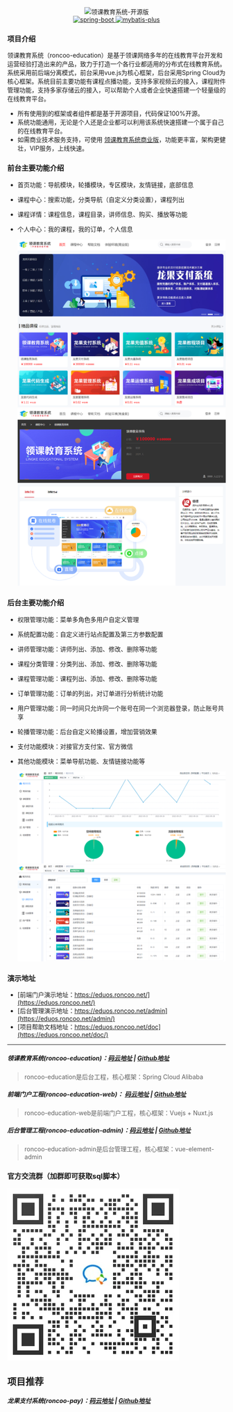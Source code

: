 <div align=center>
    <img src="logo.jpg" alt="领课教育系统-开源版"/>
    <div align=center>    
        <a href="http://spring.io/projects/spring-boot">
            <img src="https://img.shields.io/badge/spring--boot-2.3.5-blue.svg" alt="spring-boot">
        </a>
        <a href="https://spring.io/projects/spring-cloud-alibaba">
            <img src="https://img.shields.io/badge/spring--cloud--alibaba-2.2.6-blue.svg" alt="mybatis-plus">
        </a> 
    </div>
</div>

### 项目介绍

领课教育系统（roncoo-education）是基于领课网络多年的在线教育平台开发和运营经验打造出来的产品，致力于打造一个各行业都适用的分布式在线教育系统。系统采用前后端分离模式，前台采用vue.js为核心框架，后台采用Spring Cloud为核心框架。系统目前主要功能有课程点播功能，支持多家视频云的接入，课程附件管理功能，支持多家存储云的接入，可以帮助个人或者企业快速搭建一个轻量级的在线教育平台。

* 所有使用到的框架或者组件都是基于开源项目，代码保证100%开源。
* 系统功能通用，无论是个人还是企业都可以利用该系统快速搭建一个属于自己的在线教育平台。
* 如需商业技术服务支持，可使用 [领课教育系统商业版](https://www.roncoo.net/)，功能更丰富，架构更健壮，VIP服务，上线快速。

### 前台主要功能介绍

* 首页功能：导航模块，轮播模块，专区模块，友情链接，底部信息
* 课程中心：搜索功能，分类导航（自定义分类设置），课程列出
* 课程详情：课程信息，课程目录，讲师信息、购买、播放等功能
* 个人中心：我的课程，我的订单，个人信息

  <img src="img/index.jpg" alt="领课教育系统-首页"/>
  <img src="img/course.jpg" alt="领课教育系统-课程"/>

### 后台主要功能介绍

* 权限管理功能：菜单多角色多用户自定义管理
* 系统配置功能：自定义进行站点配置及第三方参数配置
* 讲师管理功能：讲师列出、添加、修改、删除等功能
* 课程分类管理：分类列出、添加、修改、删除等功能
* 课程管理功能：课程列出、添加、修改、删除等功能
* 订单管理功能：订单的列出，对订单进行分析统计功能
* 用户管理功能：同一时间只允许同一个账号在同一个浏览器登录，防止账号共享
* 轮播管理功能：后台自定义轮播设置，增加营销效果
* 支付功能模块：对接官方支付宝、官方微信
* 其他功能模块：菜单导航功能、友情链接功能等

  <img src="img/admin1.jpg" alt="领课教育系统-首页"/>
  <img src="img/admin2.jpg" alt="领课教育系统-课程"/>

### 演示地址

* [前端门户演示地址：https://eduos.roncoo.net/](https://eduos.roncoo.net/)
* [后台管理演示地址：https://eduos.roncoo.net/admin](https://eduos.roncoo.net/admin/)
* [项目帮助文档地址：https://eduos.roncoo.net/doc](https://eduos.roncoo.net/doc/)

---

##### 领课教育系统(roncoo-education)：[码云地址](https://gitee.com/roncoocom/roncoo-education) | [Github地址](https://github.com/roncoo/roncoo-education)

> roncoo-education是后台工程，核心框架：Spring Cloud Alibaba

##### 前端门户工程(roncoo-education-web)： [码云地址](https://gitee.com/roncoocom/roncoo-education-web) | [Github地址](https://github.com/roncoo/roncoo-education-web)

> roncoo-education-web是前端门户工程，核心框架：Vuejs + Nuxt.js

##### 后台管理工程(roncoo-education-admin)：[码云地址](https://gitee.com/roncoocom/roncoo-education-admin) | [Github地址](https://github.com/roncoo/roncoo-education-admin)

> roncoo-education-admin是后台管理工程，核心框架：vue-element-admin

### 官方交流群（加群即可获取sql脚本）

<img src="img/qun.jpg" alt="领课教育系统-官方开源群"/>

## 项目推荐

##### 龙果支付系统(roncoo-pay)：[码云地址](https://gitee.com/roncoocom/roncoo-pay) | [Github地址](https://github.com/roncoo/roncoo-pay)
